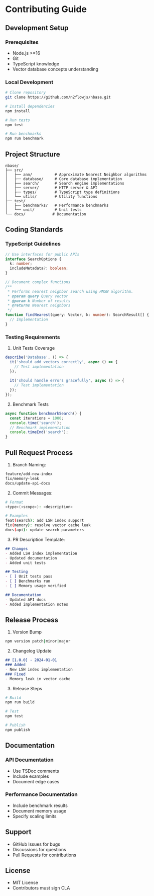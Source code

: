 # Contributing Guide

## Development Setup

### Prerequisites
- Node.js >=16
- Git
- TypeScript knowledge
- Vector database concepts understanding

### Local Development
```bash
# Clone repository
git clone https://github.com/n2flowjs/nbase.git

# Install dependencies
npm install

# Run tests
npm test

# Run benchmarks
npm run benchmark
```

## Project Structure

```plaintext
nbase/
├── src/
│   ├── ann/          # Approximate Nearest Neighbor algorithms
│   ├── database/     # Core database implementation
│   ├── search/       # Search engine implementations
│   ├── server/       # HTTP server & API
│   ├── types/        # TypeScript type definitions
│   └── utils/        # Utility functions
├── test/
│   ├── benchmarks/   # Performance benchmarks
│   └── unit/         # Unit tests
└── docs/            # Documentation
```

## Coding Standards

### TypeScript Guidelines
```typescript
// Use interfaces for public APIs
interface SearchOptions {
  k: number;
  includeMetadata?: boolean;
}

// Document complex functions
/**
 * Performs nearest neighbor search using HNSW algorithm.
 * @param query Query vector
 * @param k Number of results
 * @returns Nearest neighbors
 */
function findNearest(query: Vector, k: number): SearchResult[] {
  // Implementation
}
```

### Testing Requirements

1. Unit Tests Coverage
```typescript
describe('Database', () => {
  it('should add vectors correctly', async () => {
    // Test implementation
  });
  
  it('should handle errors gracefully', async () => {
    // Test implementation
  });
});
```

2. Benchmark Tests
```typescript
async function benchmarkSearch() {
  const iterations = 1000;
  console.time('search');
  // Benchmark implementation
  console.timeEnd('search');
}
```

## Pull Request Process

1. Branch Naming:
```bash
feature/add-new-index
fix/memory-leak
docs/update-api-docs
```

2. Commit Messages:
```bash
# Format
<type>(<scope>): <description>

# Examples
feat(search): add LSH index support
fix(memory): resolve vector cache leak
docs(api): update search parameters
```

3. PR Description Template:
```markdown
## Changes
- Added LSH index implementation
- Updated documentation
- Added unit tests

## Testing
- [ ] Unit tests pass
- [ ] Benchmarks run
- [ ] Memory usage verified

## Documentation
- Updated API docs
- Added implementation notes
```

## Release Process

1. Version Bump
```bash
npm version patch|minor|major
```

2. Changelog Update
```markdown
## [1.0.0] - 2024-01-01
### Added
- New LSH index implementation
### Fixed
- Memory leak in vector cache
```

3. Release Steps
```bash
# Build
npm run build

# Test
npm test

# Publish
npm publish
```

## Documentation

### API Documentation
- Use TSDoc comments
- Include examples
- Document edge cases

### Performance Documentation
- Include benchmark results
- Document memory usage
- Specify scaling limits

## Support

- GitHub Issues for bugs
- Discussions for questions
- Pull Requests for contributions

## License

- MIT License
- Contributors must sign CLA
